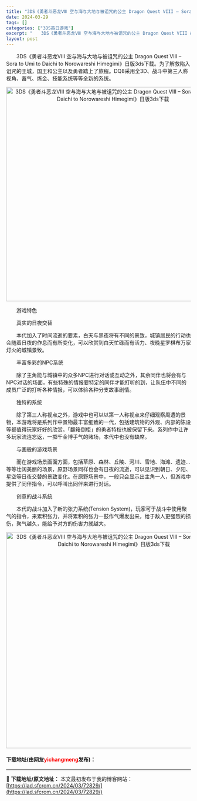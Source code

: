```yaml
---
title: "3DS《勇者斗恶龙Ⅷ 空与海与大地与被诅咒的公主 Dragon Quest VIII – Sora to Umi to Daichi to Norowareshi Himegimi》日版3ds下载"
date: 2024-03-29
tags: []
categories: ["3DS英日游戏"]
excerpt: "　　3DS《勇者斗恶龙Ⅷ 空与海与大地与被诅咒的公主 Dragon Quest VIII &ndash; Sora to Umi to Daichi to Norowareshi Himegimi》日版3ds下载。为了解救陷入诅咒的王城，国王和公主以及勇者踏上了旅程。DQ8采用全3D、战斗中第三人称&hellip;"
layout: post
---
```


 <p>　　3DS《勇者斗恶龙Ⅷ 空与海与大地与被诅咒的公主 Dragon Quest VIII &ndash; Sora to Umi to Daichi to Norowareshi Himegimi》日版3ds下载。为了解救陷入诅咒的王城，国王和公主以及勇者踏上了旅程。DQ8采用全3D、战斗中第三人称视角、蓄气、炼金、技能系统等等全新的系统。</p> <p align="center"><img align="" border="0" src="https://lad.sfcrom.cn/wp-content/uploads/2024/03/20240329_66062e9cc5cb3.png" width="583" alt="3DS《勇者斗恶龙Ⅷ 空与海与大地与被诅咒的公主 Dragon Quest VIII – Sora to Umi to Daichi to Norowareshi Himegimi》日版3ds下载" /></p> <p>　　游戏特色</p> <p>　　真实的日夜交替</p> <p>　　本代加入了时间流逝的要素，白天与黑夜将有不同的景致，城镇居民的行动也会随着日夜的作息而有所变化，可以欣赏到白天忙碌而有活力、夜晚星罗棋布万家灯火的城镇景致。</p> <p>　　丰富多彩的NPC系统</p> <p>　　除了主角能与城镇中的众多NPC进行对话或互动之外，其余同伴也将会有与NPC对话的场面，有些特殊的情报要特定的同伴才能打听的到，让队伍中不同的成员广泛的打听各种情报，可以体验各种分支故事剧情。</p> <p>　　独特的系统</p> <p>　　除了第三人称视点之外，游戏中也可以以第一人称视点来仔细观察周遭的景物，本游戏将是系列作中景物最丰富细致的一代，包括建筑物的外观、内部的陈设等都值得玩家好好的欣赏。「翻箱倒柜」的勇者特权也被保留下来。系列作中让许多玩家流连忘返，一掷千金博手气的赌场，本代中也没有缺席。</p> <p>　　与画般的游戏场景</p> <p>　　而在游戏场景画面方面，包括草原、森林、丘陵、河川、雪地、海滩、遗迹...等等壮阔美丽的场景，原野场景同样也会有日夜的流逝，可以见识到朝日、夕阳、星空等日夜交替的景致变化。在原野场景中，一般只会显示出主角一人，但游戏中提供了同伴指令，可以呼叫出同伴来进行对话。</p> <p>　　创意的战斗系统</p> <p>　　本代的战斗加入了新的张力系统(Tension System)，玩家可于战斗中使用聚气的指令，来累积张力，并将累积的张力一鼓作气爆发出来，给于敌人更强烈的损伤，聚气越久，能给予对方的伤害力就越大。</p> <p align="center"><img align="" border="0" src="https://lad.sfcrom.cn/wp-content/uploads/2024/03/20240329_66062e9dd1808.png" width="588" alt="3DS《勇者斗恶龙Ⅷ 空与海与大地与被诅咒的公主 Dragon Quest VIII – Sora to Umi to Daichi to Norowareshi Himegimi》日版3ds下载" /></p> <p><h4>下载地址(由网友<font color="red">yichangmeng</font>发布)：</h4></p> 

---
📖 **下载地址/原文地址：** 本文最初发布于我的博客网站：[https://lad.sfcrom.cn/2024/03/72829/](https://lad.sfcrom.cn/2024/03/72829/)
